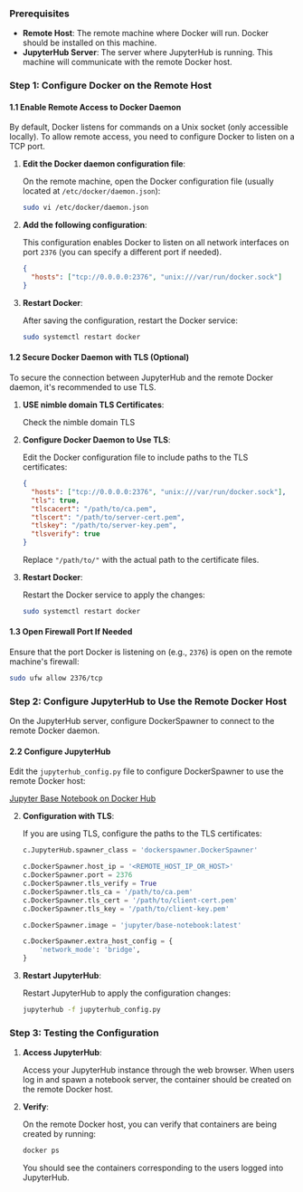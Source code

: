 ### Prerequisites

- **Remote Host**: The remote machine where Docker will run. Docker should be installed on this machine.
- **JupyterHub Server**: The server where JupyterHub is running. This machine will communicate with the remote Docker host.

### Step 1: Configure Docker on the Remote Host

#### 1.1 Enable Remote Access to Docker Daemon

By default, Docker listens for commands on a Unix socket (only accessible locally). To allow remote access, you need to configure Docker to listen on a TCP port.

1. **Edit the Docker daemon configuration file**:

   On the remote machine, open the Docker configuration file (usually located at `/etc/docker/daemon.json`):

   ```bash
   sudo vi /etc/docker/daemon.json
   ```

2. **Add the following configuration**:

   This configuration enables Docker to listen on all network interfaces on port `2376` (you can specify a different port if needed).

   ```json
   {
     "hosts": ["tcp://0.0.0.0:2376", "unix:///var/run/docker.sock"]
   }
   ```

3. **Restart Docker**:

   After saving the configuration, restart the Docker service:

   ```bash
   sudo systemctl restart docker
   ```

#### 1.2 Secure Docker Daemon with TLS (Optional)

To secure the connection between JupyterHub and the remote Docker daemon, it's recommended to use TLS.

1. **USE nimble domain TLS Certificates**:

   Check the nimble domain TLS

2. **Configure Docker Daemon to Use TLS**:

   Edit the Docker configuration file to include paths to the TLS certificates:

   ```json
   {
     "hosts": ["tcp://0.0.0.0:2376", "unix:///var/run/docker.sock"],
     "tls": true,
     "tlscacert": "/path/to/ca.pem",
     "tlscert": "/path/to/server-cert.pem",
     "tlskey": "/path/to/server-key.pem",
     "tlsverify": true
   }
   ```

   Replace `"/path/to/"` with the actual path to the certificate files.

3. **Restart Docker**:

   Restart the Docker service to apply the changes:

   ```bash
   sudo systemctl restart docker
   ```

#### 1.3 Open Firewall Port If Needed

Ensure that the port Docker is listening on (e.g., `2376`) is open on the remote machine's firewall:

```bash
sudo ufw allow 2376/tcp
```

### Step 2: Configure JupyterHub to Use the Remote Docker Host

On the JupyterHub server, configure DockerSpawner to connect to the remote Docker daemon.



#### 2.2 Configure JupyterHub

Edit the `jupyterhub_config.py` file to configure DockerSpawner to use the remote Docker host:



   [Jupyter Base Notebook on Docker Hub](https://hub.docker.com/r/jupyter/base-notebook/)
   
2. **Configuration with TLS**:

   If you are using TLS, configure the paths to the TLS certificates:

   ```python
   c.JupyterHub.spawner_class = 'dockerspawner.DockerSpawner'

   c.DockerSpawner.host_ip = '<REMOTE_HOST_IP_OR_HOST>'
   c.DockerSpawner.port = 2376
   c.DockerSpawner.tls_verify = True
   c.DockerSpawner.tls_ca = '/path/to/ca.pem'
   c.DockerSpawner.tls_cert = '/path/to/client-cert.pem'
   c.DockerSpawner.tls_key = '/path/to/client-key.pem'

   c.DockerSpawner.image = 'jupyter/base-notebook:latest'

   c.DockerSpawner.extra_host_config = {
       'network_mode': 'bridge',
   }
   ```


3. **Restart JupyterHub**:

   Restart JupyterHub to apply the configuration changes:

   ```bash
   jupyterhub -f jupyterhub_config.py 
   ```

### Step 3: Testing the Configuration

1. **Access JupyterHub**:

   Access your JupyterHub instance through the web browser. When users log in and spawn a notebook server, the container should be created on the remote Docker host.

2. **Verify**:

   On the remote Docker host, you can verify that containers are being created by running:

   ```bash
   docker ps
   ```

   You should see the containers corresponding to the users logged into JupyterHub.
